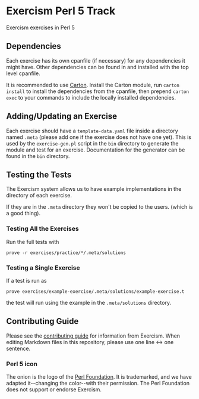 # Exercism Perl 5 Track

Exercism exercises in Perl 5

## Dependencies

Each exercise has its own cpanfile (if necessary) for any dependencies it might have.
Other dependencies can be found in and installed with the top level cpanfile.

It is recommended to use [Carton].
Install the Carton module, run `carton install` to install the dependencies from the cpanfile, then prepend `carton exec` to your commands to include the locally installed dependencies.

## Adding/Updating an Exercise

Each exercise should have a `template-data.yaml` file inside a directory named `.meta` (please add one if the exercise does not have one yet).
This is used by the `exercise-gen.pl` script in the `bin` directory to generate the module and test for an exercise.
Documentation for the generator can be found in the `bin` directory.

## Testing the Tests

The Exercism system allows us to have example implementations in the directory of each exercise.

If they are in the `.meta` directory they won't be copied to the users. (which is a good thing).

### Testing All the Exercises

Run the full tests with

    prove -r exercises/practice/*/.meta/solutions

### Testing a Single Exercise

If a test is run as

    prove exercises/example-exercise/.meta/solutions/example-exercise.t

the test will run using the example in the `.meta/solutions` directory.

## Contributing Guide

Please see the [contributing guide] for information from Exercism.
When editing Markdown files in this repository, please use one line &harr; one sentence.

### Perl 5 icon

The onion is the logo of the [Perl Foundation].
It is trademarked, and we have adapted it--changing the color--with their permission.
The Perl Foundation does not support or endorse Exercism.

[Carton]: https://metacpan.org/pod/Carton
[contributing guide]: https://exercism.org/docs/building
[Exercism problem specification]: https://github.com/exercism/problem-specifications
[Perl Foundation]: https://www.perlfoundation.org/
